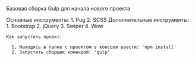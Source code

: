 Базовая сборка Gulp для начала нового проекта

Основные инструменты:
    1. Pug
    2. SCSS
Дополнительные инструменты:
    1. Bootstrap
    2. jQuery
    3. Swiper
    4. Wow

    Как запустить проект:

      1. Находясь в папке с проектом в консоли ввести: 'npm install'
      2. Запустить сборщик командой: 'gulp'